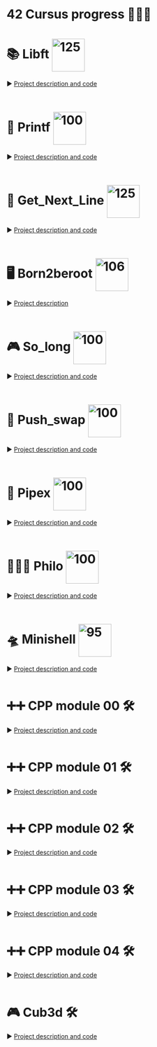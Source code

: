 # 42 Cursus progress 👨🏻‍💻 

# 📚 Libft <img width="75" align="center" alt="125" src="https://github.com/CERVIII/42cursus/assets/99288256/e9013a65-43b0-4ba0-bca6-cab6319cc762">
► [Project description and code](https://github.com/CERVIII/Libft)
<br>
<br>

# 📝 Printf <img width="75" align="center" alt="100" src="https://github.com/CERVIII/42cursus/assets/99288256/b376f874-4778-462b-a169-cb9f3c2506db">

► [Project description and code](https://github.com/CERVIII/ft_printf)
<br>
<br>

# 📖 Get_Next_Line <img width="75" align="center" alt="125" src="https://github.com/CERVIII/42cursus/assets/99288256/e9013a65-43b0-4ba0-bca6-cab6319cc762">
► [Project description and code](https://github.com/CERVIII/Get_next_line)
<br>
<br>


# 🖥 Born2beroot <img width="75" align="center" alt="106" src="https://github.com/CERVIII/42cursus/assets/99288256/9c09a483-94f2-449f-916b-933b5075f36c">
► [Project description](https://github.com/CERVIII/Born2beroot)
<br>
<br>

# 🎮 So_long <img width="75" align="center" alt="100" src="https://github.com/CERVIII/42cursus/assets/99288256/b376f874-4778-462b-a169-cb9f3c2506db">
► [Project description and code](https://github.com/CERVIII/So_long)
<br>
<br>

# 🔢 Push_swap <img width="75" align="center" alt="100" src="https://github.com/CERVIII/42cursus/assets/99288256/b376f874-4778-462b-a169-cb9f3c2506db">
► [Project description and code](https://github.com/CERVIII/Push_swap)
<br>
<br>

# 🎊 Pipex <img width="75" align="center" alt="100" src="https://github.com/CERVIII/42cursus/assets/99288256/b376f874-4778-462b-a169-cb9f3c2506db">
► [Project description and code](https://github.com/CERVIII/Pipex)
<br>
<br>

# 🤔🍴😴 Philo <img width="75" align="center" alt="100" src="https://github.com/CERVIII/42cursus/assets/99288256/b376f874-4778-462b-a169-cb9f3c2506db">
► [Project description and code](https://github.com/CERVIII/Philo)
<br> 
<br>

# 🛸 Minishell <img width="75" align="center" alt="95" src="https://github.com/user-attachments/assets/e068ff58-2ba0-446d-b4a9-bf660765224f">
► [Project description and code](https://github.com/CERVIII/minishell)
<br>
<br>

# ➕➕ CPP module 00 🛠️
► [Project description and code](https://github.com/CERVIII/cpp00)
<br>
<br>

# ➕➕ CPP module 01 🛠️
► [Project description and code](https://github.com/CERVIII/cpp01)
<br>
<br>

# ➕➕ CPP module 02 🛠️
► [Project description and code](https://github.com/CERVIII/cpp02)
<br>
<br>

# ➕➕ CPP module 03 🛠️
► [Project description and code](https://github.com/CERVIII/cpp03)
<br>
<br>

# ➕➕ CPP module 04 🛠️
► [Project description and code](https://github.com/CERVIII/cpp04)
<br>
<br>

# 🎮 Cub3d 🛠️
► [Project description and code](https://github.com/CERVIII/cub3d)
<br>
<br>
